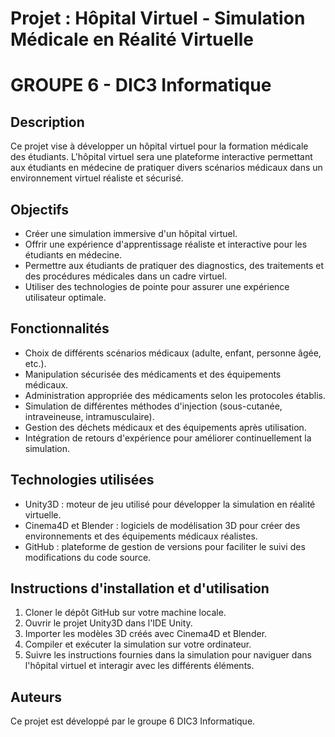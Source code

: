 # Projet : Hôpital Virtuel - Simulation Médicale en Réalité Virtuelle
# GROUPE 6 - DIC3 Informatique
## Description
Ce projet vise à développer un hôpital virtuel pour la formation médicale des étudiants. L'hôpital virtuel sera une plateforme interactive permettant aux étudiants en médecine de pratiquer divers scénarios médicaux dans un environnement virtuel réaliste et sécurisé.

## Objectifs
- Créer une simulation immersive d'un hôpital virtuel.
- Offrir une expérience d'apprentissage réaliste et interactive pour les étudiants en médecine.
- Permettre aux étudiants de pratiquer des diagnostics, des traitements et des procédures médicales dans un cadre virtuel.
- Utiliser des technologies de pointe pour assurer une expérience utilisateur optimale.

## Fonctionnalités
- Choix de différents scénarios médicaux (adulte, enfant, personne âgée, etc.).
- Manipulation sécurisée des médicaments et des équipements médicaux.
- Administration appropriée des médicaments selon les protocoles établis.
- Simulation de différentes méthodes d'injection (sous-cutanée, intraveineuse, intramusculaire).
- Gestion des déchets médicaux et des équipements après utilisation.
- Intégration de retours d'expérience pour améliorer continuellement la simulation.

## Technologies utilisées
- Unity3D : moteur de jeu utilisé pour développer la simulation en réalité virtuelle.
- Cinema4D et Blender : logiciels de modélisation 3D pour créer des environnements et des équipements médicaux réalistes.
- GitHub : plateforme de gestion de versions pour faciliter le suivi des modifications du code source.

## Instructions d'installation et d'utilisation
1. Cloner le dépôt GitHub sur votre machine locale.
2. Ouvrir le projet Unity3D dans l'IDE Unity.
3. Importer les modèles 3D créés avec Cinema4D et Blender.
4. Compiler et exécuter la simulation sur votre ordinateur.
5. Suivre les instructions fournies dans la simulation pour naviguer dans l'hôpital virtuel et interagir avec les différents éléments.

## Auteurs
Ce projet est développé par le groupe 6 DIC3 Informatique.
